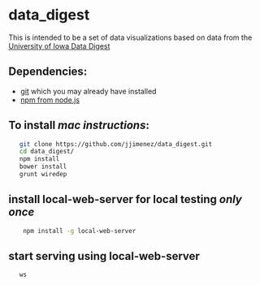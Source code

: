 # data_digest

This is intended to be a set of data visualizations based on data from the [University of Iowa Data Digest](https://provost.uiowa.edu/data-digest)


## Dependencies:

* [git](https://git-scm.com/downloads) which you may already have installed
* [npm from node.js](https://nodejs.org/)

## To install _mac instructions_:

```bash
   git clone https://github.com/jjimenez/data_digest.git
   cd data_digest/
   npm install
   bower install
   grunt wiredep
```

## install local-web-server for local testing _only once_

```bash
    npm install -g local-web-server
```

## start serving using local-web-server

```bash
   ws
```



